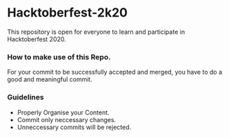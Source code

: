 # Hacktoberfest-2k20
This repository is open for everyone to learn and participate in Hacktoberfest 2020.

### How to make use of this Repo.
For your commit to be successfully accepted and merged, you have to do a good and meaningful commit.

### Guidelines
- Properly Organise your Content.
- Commit only neccessary changes.
- Unneccessary commits will be rejected.
